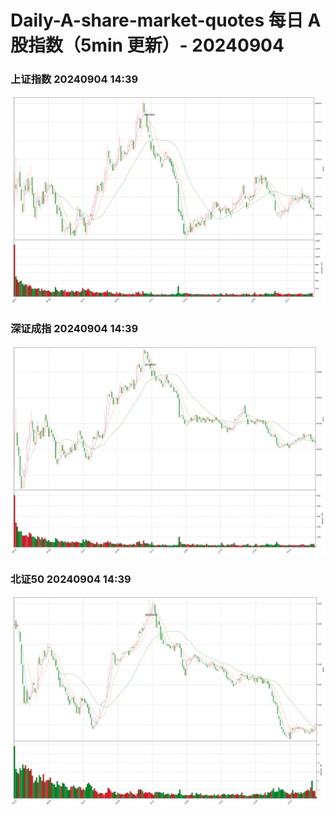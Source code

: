 
# Daily-A-share-market-quotes 每日 A 股指数（5min 更新）- 20240904

### 上证指数 20240904 14:39
![](./fig/2024/9/20240904-sh000001.png)

### 深证成指 20240904 14:39
![](./fig/2024/9/20240904-sz399001.png)

### 北证50 20240904 14:39
![](./fig/2024/9/20240904-bj899050.png)
